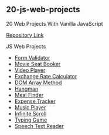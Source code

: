 ## 20-js-web-projects

20 Web Projects With Vanilla JavaScript

[Repository Link](https://github.com/connorjnel/20-js-web-projects)

JS Web Projects

- [Form Validator](https://connorjnel.github.io/20-js-web-projects/form-validator/)
- [Movie Seat Booker](https://connorjnel.github.io/20-js-web-projects/movie-seat-booking/)
- [Video Player](https://connorjnel.github.io/20-js-web-projects/video-player/)
- [Exchange Rate Calculator](https://connorjnel.github.io/20-js-web-projects/exchange-rate-calc/)
- [DOM Array Method](https://connorjnel.github.io/20-js-web-projects/dom-array/)
- [Hangman](https://connorjnel.github.io/20-js-web-projects/hangman/)
- [Meal Finder](https://connorjnel.github.io/20-js-web-projects/meal-finder/)
- [Expense Tracker](https://connorjnel.github.io/20-js-web-projects/expense-tracker/)
- [Music Player](https://connorjnel.github.io/20-js-web-projects/music-player/)
- [Infinite Scroll](https://connorjnel.github.io/20-js-web-projects/infinite-scroll/)
- [Typing Game](https://connorjnel.github.io/20-js-web-projects/typing-game/)
- [Speech Text Reader](https://connorjnel.github.io/20-js-web-projects/speech-text-reader/)
